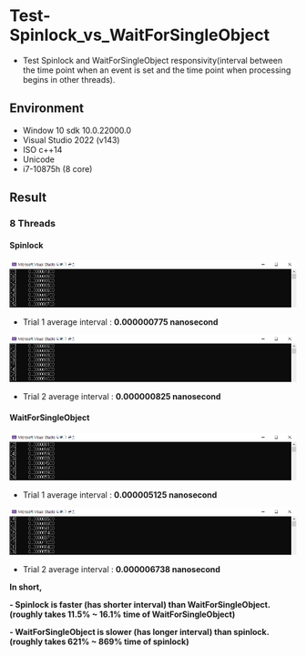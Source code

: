 # Test-Spinlock_vs_WaitForSingleObject

- Test Spinlock and WaitForSingleObject responsivity(interval between the time point when an event is set and the time point when processing begins in other threads).

## Environment

- Window 10 sdk 10.0.22000.0
- Visual Studio 2022 (v143)
- ISO c++14
- Unicode
- i7-10875h (8 core)

## Result

### 8 Threads

#### Spinlock

![1](Spinlock0.png)

- Trial 1 average interval : **0.000000775 nanosecond**

![2](Spinlock1.png)

- Trial 2 average interval : **0.000000825 nanosecond**

#### WaitForSingleObject

![3](WaitForSingleObject0.png)

- Trial 1 average interval : **0.000005125 nanosecond**

![4](WaitForSingleObject1.png)

- Trial 2 average interval : **0.000006738 nanosecond**

**In short,**

**- Spinlock is faster (has shorter interval) than WaitForSingleObject. (roughly takes 11.5% ~ 16.1% time of WaitForSingleObject)**

**- WaitForSingleObject is slower (has longer interval) than spinlock. (roughly takes 621% ~ 869% time of spinlock)**
